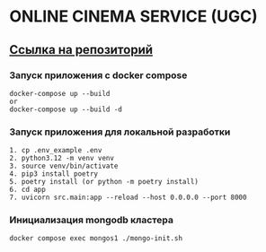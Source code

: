 # ONLINE CINEMA SERVICE (UGC)
## [Ссылка на репозиторий](https://github.com/SmirnovaT/ugc_sprint_2)

### Запуск приложения с docker compose
```
docker-compose up --build
or
docker-compose up --build -d
```

### Запуск приложения для локальной разработки
```
1. cp .env_example .env
2. python3.12 -m venv venv
3. source venv/bin/activate
4. pip3 install poetry
5. poetry install (or python -m poetry install)
6. cd app
7. uvicorn src.main:app --reload --host 0.0.0.0 --port 8000
```

### Инициализация mongodb кластера
```console
docker compose exec mongos1 ./mongo-init.sh
```
